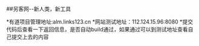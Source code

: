 ##另客网--新人类，新工具

*有道项目管理地址:alm.links123.cn
*网站测试地址：112.124.15.96:8080
*提交代码后查看一下返回信息，是否自动build通过，如果通过可以到测试地址查看自己提交上去的内容
